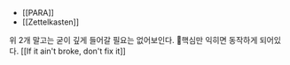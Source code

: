 - [[PARA]]
- [[Zettelkasten]]

위 2개 말고는 굳이 깊게 들어갈 필요는 없어보인다. 핵심만 익히면 동작하게 되어있다. [[If it ain't broke, don't fix it]]
